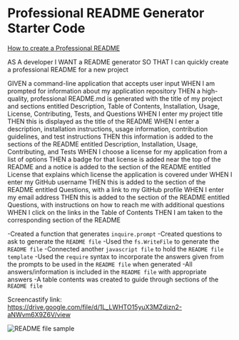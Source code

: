 # Professional README Generator Starter Code

[How to create a Professional README](https://coding-boot-camp.github.io/full-stack/github/professional-readme-guide)


AS A developer
I WANT a README generator
SO THAT I can quickly create a professional README for a new project


GIVEN a command-line application that accepts user input
WHEN I am prompted for information about my application repository
THEN a high-quality, professional README.md is generated with the title of my project and sections entitled Description, Table of Contents, Installation, Usage, License, Contributing, Tests, and Questions
WHEN I enter my project title
THEN this is displayed as the title of the README
WHEN I enter a description, installation instructions, usage information, contribution guidelines, and test instructions
THEN this information is added to the sections of the README entitled Description, Installation, Usage, Contributing, and Tests
WHEN I choose a license for my application from a list of options
THEN a badge for that license is added near the top of the README and a notice is added to the section of the README entitled License that explains which license the application is covered under
WHEN I enter my GitHub username
THEN this is added to the section of the README entitled Questions, with a link to my GitHub profile
WHEN I enter my email address
THEN this is added to the section of the README entitled Questions, with instructions on how to reach me with additional questions
WHEN I click on the links in the Table of Contents
THEN I am taken to the corresponding section of the README

-Created a function that generates `inquire.prompt`
-Created questions to ask to generate the `README file`
-Used the `fs.WriteFile` to generate the `README file`
-Connected another `javascript file` to hold the `README file template`
-Used the `require` syntax to incorporate the answers given from the prompts to be used in the `README file` when generated
-All answers/information is included in the `README file` with appropriate answers
-A table contents was created to guide through sections of the `README file`

Screencastify link: https://drive.google.com/file/d/1L_LWHTO15yuX3MZdizn2-aNWvm6X9Z6V/view




![README file sample](https://user-images.githubusercontent.com/104086686/179382946-52ea6cdc-c505-41f9-8549-d2b3811326a8.png)





